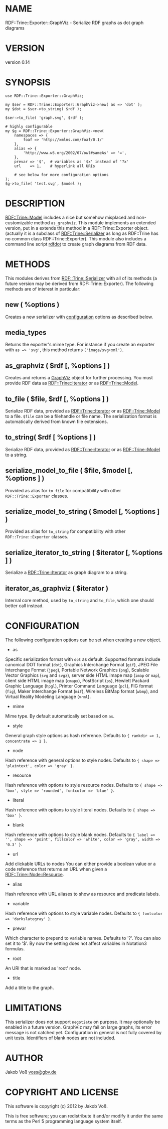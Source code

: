 # NAME

RDF::Trine::Exporter::GraphViz - Serialize RDF graphs as dot graph diagrams

# VERSION

version 0.14

# SYNOPSIS

    use RDF::Trine::Exporter::GraphViz;

    my $ser = RDF::Trine::Exporter::GraphViz->new( as => 'dot' );
    my $dot = $ser->to_string( $rdf );

    $ser->to_file( 'graph.svg', $rdf );

    # highly configurable
    my $g = RDF::Trine::Exporter::GraphViz->new(
        namespaces => {
            foaf => 'http://xmlns.com/foaf/0.1/'
        },
        alias => {
            'http://www.w3.org/2002/07/owl#sameAs' => '=',
        },
        prevar => '$',  # variables as '$x' instead of '?x'
        url    => 1,    # hyperlink all URIs

        # see below for more configuration options
    );
    $g->to_file( 'test.svg', $model );

# DESCRIPTION

[RDF::Trine::Model](http://search.cpan.org/perldoc?RDF::Trine::Model) includes a nice but somehow misplaced and non-customizable
method `as_graphviz`. This module implements an extended version, put in a
extends this method in a RDF::Trine::Exporter object.  (actually it is a
subclass of [RDF::Trine::Serializer](http://search.cpan.org/perldoc?RDF::Trine::Serializer) as long as RDF::Trine has no common class
RDF::Trine::Exporter).  This module also includes a command line script
[rdfdot](http://search.cpan.org/perldoc?rdfdot) to create graph diagrams from RDF data.

# METHODS

This modules derives from [RDF::Trine::Serializer](http://search.cpan.org/perldoc?RDF::Trine::Serializer) with all of its methods (a
future version may be derived from RDF::Trine::Exporter). The following methods
are of interest in particular:

## new ( %options )

Creates a new serializer with [configuration](#CONFIGURATION) options
as described below.

## media_types

Returns the exporter's mime type. For instance if you create an exporter with
`as => 'svg'`, this method returns `('image/svg+xml')`.

## as_graphviz ( $rdf [, %options ] )

Creates and returns a [GraphViz](http://search.cpan.org/perldoc?GraphViz) object for further processing. You must
provide RDF data as [RDF::Trine::Iterator](http://search.cpan.org/perldoc?RDF::Trine::Iterator) or as [RDF::Trine::Model](http://search.cpan.org/perldoc?RDF::Trine::Model).

## to_file ( $file, $rdf [, %options ] )

Serialize RDF data, provided as [RDF::Trine::Iterator](http://search.cpan.org/perldoc?RDF::Trine::Iterator) or as
[RDF::Trine::Model](http://search.cpan.org/perldoc?RDF::Trine::Model) to a file. `$file` can be a filehandle or file name.
The serialization format is automatically derived from known file extensions.

## to_string( $rdf [ %options ] )

Serialize RDF data, provided as [RDF::Trine::Iterator](http://search.cpan.org/perldoc?RDF::Trine::Iterator) or as
[RDF::Trine::Model](http://search.cpan.org/perldoc?RDF::Trine::Model) to a string.

## serialize_model_to_file ( $file, $model [, %options ] )

Provided as alias for `to_file` for compatibility with other
`RDF::Trine::Exporter` classes.  

## serialize_model_to_string ( $model [, %options ] )

Provided as alias for `to_string` for compatibility with other
`RDF::Trine::Exporter` classes.  

## serialize_iterator_to_string ( $iterator [, %options ] )

Serialize a [RDF::Trine::Iterator](http://search.cpan.org/perldoc?RDF::Trine::Iterator) as graph diagram to a string.

## iterator_as_graphviz ( $iterator )

Internal core method, used by `to_string` and `to_file`, which one should
better call instead.

# CONFIGURATION

The following configuration options can be set when creating a new object.

- as

Specific serialization format with `dot` as default. Supported formats include
canonical DOT format (`dot`), Graphics Interchange Format (`gif`), JPEG File
Interchange Format (`jpeg`), Portable Network Graphics (`png`), Scalable
Vector Graphics (`svg` and `svgz`), server side HTML imape map (`imap` or
`map`), client side HTML image map (`cmapx`), PostScript (`ps`), Hewlett
Packard Graphic Language (`hpgl`), Printer Command Language (`pcl`), FIG
format (`fig`), Maker Interchange Format (`mif`), Wireless BitMap format
(`wbmp`), and Virtual Reality Modeling Language (`vrml`).

- mime

Mime type. By default automatically set based on `as`.

- style

General graph style options as hash reference. Defaults to
`{ rankdir => 1, concentrate => 1 }`.

- node

Hash reference with general options to style nodes. Defaults to
`{ shape => 'plaintext', color => 'gray' }`.

- resource

Hash reference with options to style resource nodes. Defaults to
`{ shape => 'box', style => 'rounded', fontcolor => 'blue' }`.

- literal

Hash reference with options to style literal nodes. Defaults to
`{ shape => 'box' }`.

- blank

Hash reference with options to style blank nodes. Defaults to `{ label => '',
shape => 'point', fillcolor => 'white', color => 'gray', width => '0.3' }`.

- url

Add clickable URLs to nodes You can either provide a boolean value or a code
reference that returns an URL when given a [RDF::Trine::Node::Resource](http://search.cpan.org/perldoc?RDF::Trine::Node::Resource).

- alias

Hash reference with URL aliases to show as resource and predicate labels.

- variable

Hash reference with options to style variable nodes. Defaults to `{
fontcolor => 'darkslategray' }`.

- prevar

Which character to prepend to variable names. Defaults to '?'. You can
also set it to '$'. By now the setting does not affect variables
in Notation3 formulas.

- root

An URI that is marked as 'root' node.

- title

Add a title to the graph.

# LIMITATIONS

This serializer does not support `negotiate` on purpose. It may optionally be
enabled in a future version. GraphViz may fail on large graphs, its error
message is not catched yet.  Configuration in general is not fully covered by
unit tests. Identifiers of blank nodes are not included.

# AUTHOR

Jakob Voß <voss@gbv.de>

# COPYRIGHT AND LICENSE

This software is copyright (c) 2012 by Jakob Voß.

This is free software; you can redistribute it and/or modify it under
the same terms as the Perl 5 programming language system itself.